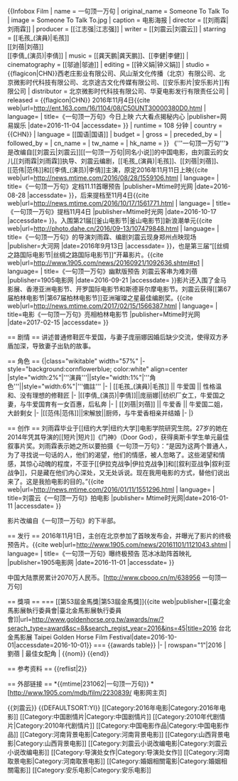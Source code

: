 {{Infobox Film
| name             = 一句顶一万句
| original_name    = Someone To Talk To
| image            = Someone To Talk To.jpg
| caption          = 电影海报
| director         = [[刘雨霖|刘雨霖]]
| producer         = [[江志强|江志强]]
| writer           = [[刘震云|刘震云]]
| starring         = [[毛孩_(演員)|毛孩]]<br />[[刘蓓|刘蓓]]<br />[[李倩_(演员)|李倩]]
| music            = [[龚天鹏|龚天鹏]]、[[李健|李健]]
| cinematography   = [[邬迪|邬迪]]
| editing          = [[钟义娟|钟义娟]]
| studio           = {{flagicon|CHN}}西老庄影业有限公司、风山渐文化传播（北京）有限公司、北京微影时代科技有限公司、北京途古文化传媒有限公司、[[安乐影片|安乐影片]]有限公司
| distributor      = 北京微影时代科技有限公司、华夏电影发行有限责任公司
| released         = {{flagicon|CHN}} 2016年11月4日<ref >{{cite web|url=http://ent.163.com/16/1104/08/C50UNT30000380D0.html | language= | title=《一句顶一万句》今日上映 六大看点揭秘内心 |publisher=网易娱乐 |date=2016-11-04 |accessdate= }}</ref>
| runtime          = 108 分钟
| country          = {{CHN}}
| language         = [[国语|国语]]
| budget           = 
| gross            = 
| preceded_by     = 
| followed_by      =
| cn_name  = 
| tw_name  = 
| hk_name  = 
}}
《'''一句顶一万句'''》是改编自[[刘震云|刘震云]][[一句顶一万句|同名小说]]的中国电影，由刘震云的女儿[[刘雨霖|刘雨霖]]执导、刘震云编剧，[[毛孩_(演員)|毛孩]]、[[刘蓓|刘蓓]]、[[范伟|范伟]]和[[李倩_(演员)|李倩]]主演，原定2016年11月11日上映<ref >{{cite web|url=http://news.mtime.com/2016/08/28/1559106.html | language= | title=《一句顶一万句》定档11.11首曝预告 |publisher=Mtime时光网 |date=2016-08-28 |accessdate= }}</ref>，后来提档至11月4日<ref >{{cite web|url=http://news.mtime.com/2016/10/17/1561771.html | language= | title=《一句顶一万句》提档11月4日 |publisher=Mtime时光网  |date=2016-10-17 |accessdate= }}</ref>。入围第21届[[釜山电影节|釜山电影节]]新浪潮单元<ref >{{cite web|url=http://photo.dahe.cn/2016/09-13/107479848.html | language= | title=《一句顶一万句》的导演刘雨霖、编剧刘震云现身郑州点映现场 |publisher=大河网 |date=2016年9月13日 |accessdate= }}</ref>，也是第三届“[[丝绸之路国际电影节|丝绸之路国际电影节]]”开幕影片。<ref >{{cite web|url=http://www.1905.com/news/20160921/1092636.shtml#p1 | language= | title=《一句顶一万句》幽默版预告 刘震云客串为难刘蓓 |publisher=1905电影网 |date=2016-09-21 |accessdate= }}</ref>影片还入围了金马影展、香港亚洲电影节、开罗国际电影节和斯德哥尔摩电影节。刘震云获得[[第67届柏林电影节|第67届柏林电影节]]亚洲璀璨之星最佳编剧奖。<ref >{{cite web|url=http://news.mtime.com/2017/02/15/1566387.html | language= | title=电影《一句顶一万句》亮相柏林电影节 |publisher=Mtime时光网 |date=2017-02-15 |accessdate= }}</ref>

== 剧情 ==
讲述普通修鞋匠牛爱国，与妻子庞丽娜因婚后缺少交流，使得双方矛盾加深，导致妻子出轨的故事。

== 角色 ==
{|class="wikitable" width="57%"
|- style="background:cornflowerblue; color:white" align=center
|style="width:2%"|'''演員'''||style="width:1%"|'''角色'''||style="width:6%"|'''備註'''
|-
| [[毛孩_(演員)|毛孩]] || 牛爱国 || 性格温和、没有理想的修鞋匠
|-
|[[李倩_(演员)|李倩]]||庞丽娜||纺织厂女工，牛爱国之妻，与牛爱国育有一女百惠，后私奔
|-
| [[刘蓓|刘蓓]] || 牛爱香 ||  牛爱国二姐，大龄剩女
|-
|[[范伟|范伟]]||宋解放||厨师，与牛爱香相亲并结婚
|-
|}

== 创作 ==
刘雨霖毕业于[[纽约大学|纽约大学]]电影学院研究生院。27岁的她在2014年凭其导演的[[短片|短片]]《门神》（Door God），获得奥斯卡学生单元最佳叙事片奖。刘雨霖表示她之所以要拍摄《一句顶一万句》：“是因为这两个普通人，为了寻找说一句话的人，他们的渴望，他们的情感，被人忽略了。这些渴望和情感，其惊心动魄的程度，不亚于[[伊拉克战争|伊拉克战争]]和[[叙利亚战争|叙利亚战争]]，只是藏在他们内心深处，又无处诉说。现在我用电影的方式，替他们说出来了。这是我拍电影的目的。”<ref >{{cite web|url=http://news.mtime.com/2016/01/11/1551296.html | language= | title=刘震云《一句顶一万句》拍电影 |publisher= Mtime时光网|date=2016-01-11 |accessdate= }}</ref>

影片改编自《一句顶一万句》的下半部。

== 发行 ==
2016年11月1日，主创在北京参加了首映发布会，并曝光了影片的终极预告片。<ref >{{cite web|url=http://www.1905.com/news/20161101/1121043.shtml | language= | title=《一句顶一万句》曝终极预告 范冰冰助阵首映礼 |publisher=1905电影网 |date=2016-11-01 |accessdate= }}</ref>

中国大陆票房累计2070万人民币。<ref>[http://www.cbooo.cn/m/638956 一句顶一万句]</ref>

== 獎項 ==
=== [[第53屆金馬獎|第53屆金馬獎]]<ref>{{cite web|publisher=[[臺北金馬影展執行委員會|臺北金馬影展執行委員會]]|url=http://www.goldenhorse.org.tw/awards/nw/?serach_type=award&sc=8&search_regist_year=2016&ins=45|title=2016 台北金馬影展 Taipei Golden Horse Film Festival|date=2016-10-01|accessdate=2016-10-01}}</ref> ===
{{awards table}}
|-
| rowspan="1"|2016
| 劉蓓
| 最佳女配角
| {{nom}}
{{end}}

== 参考资料 ==
{{reflist|2}}

== 外部链接 ==
*{{mtime|231062|一句顶一万句}}
*[http://www.1905.com/mdb/film/2230839/ 电影网主页]

{{刘震云}}
{{DEFAULTSORT:YI}}
[[Category:2016年电影|Category:2016年电影]]
[[Category:中国剧情片|Category:中国剧情片]]
[[Category:2010年代剧情片|Category:2010年代剧情片]]
[[Category:中国电影作品|Category:中国电影作品]]
[[Category:河南背景电影|Category:河南背景电影]]
[[Category:山西背景电影|Category:山西背景电影]]
[[Category:刘震云小说改编电影|Category:刘震云小说改编电影]]
[[Category:导演处女作|Category:导演处女作]]
[[Category:河南取景电影|Category:河南取景电影]]
[[Category:婚姻相關電影|Category:婚姻相關電影]]
[[Category:安乐电影|Category:安乐电影]]
